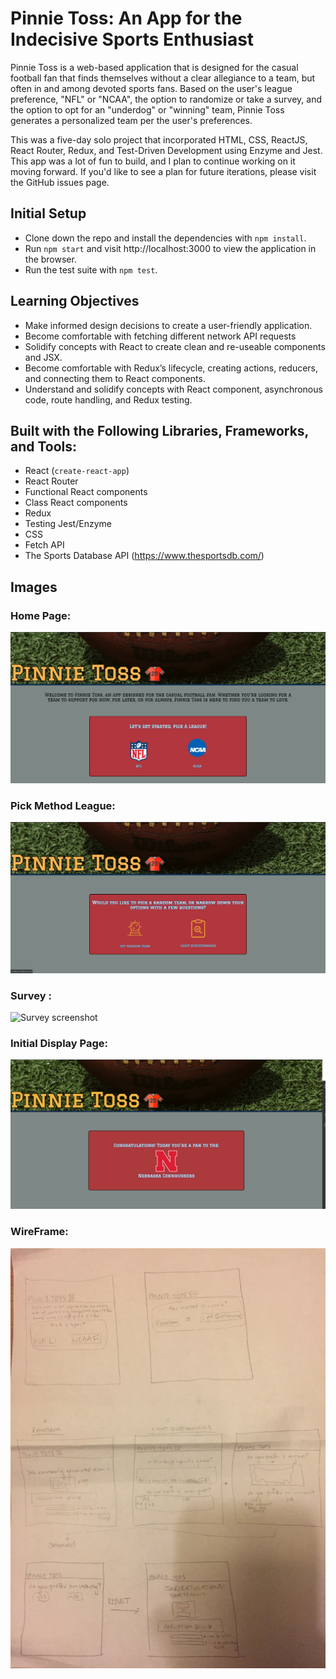 # Pinnie Toss: An App for the Indecisive Sports Enthusiast

Pinnie Toss is a web-based application that is designed for the casual football fan that finds themselves without a clear allegiance to a team, but often in and among devoted sports fans. Based on the user's league preference, "NFL" or "NCAA", the option to randomize or take a survey, and the option to opt for an "underdog" or "winning" team, Pinnie Toss generates a personalized team per the user's preferences.

This was a five-day solo project that incorporated HTML, CSS, ReactJS, React Router, Redux, and Test-Driven Development using Enzyme and Jest. This app was a lot of fun to build, and I plan to continue working on it moving forward. If you'd like to see a plan for future iterations, please visit the GitHub issues page.

## Initial Setup
* Clone down the repo and install the dependencies with `npm install`.
* Run `npm start` and visit http://localhost:3000 to view the application in the browser.
* Run the test suite with `npm test`.

## Learning Objectives
* Make informed design decisions to create a user-friendly application.
* Become comfortable with fetching different network API requests
* Solidify concepts with React to create clean and re-useable components and JSX.
* Become comfortable with Redux’s lifecycle, creating actions, reducers, and connecting them to React components.
* Understand and solidify concepts with React component, asynchronous code, route handling, and Redux testing.

## Built with the Following Libraries, Frameworks, and Tools: 
  * React (`create-react-app`)
  * React Router
  * Functional React components
  * Class React components
  * Redux
  * Testing Jest/Enzyme
  * CSS
  * Fetch API
  * The Sports Database API (https://www.thesportsdb.com/)
  
## Images

### Home Page:
![Home screenshot](./src/images/Screenshot_PickALeague.png)

### Pick Method League:
![Pick League screenshot](./src/images/Screenshot_PickAMethod.png)

### Survey :
![Survey screenshot](./src/images/Screenshot_PickAMatch.png)

### Initial Display Page:
![Logged-in home page screenshot](./src/images/Screenshot_RandomPick.png)

### WireFrame:
![Favorites page screenshot](./src/images/WireFrame.jpg)
